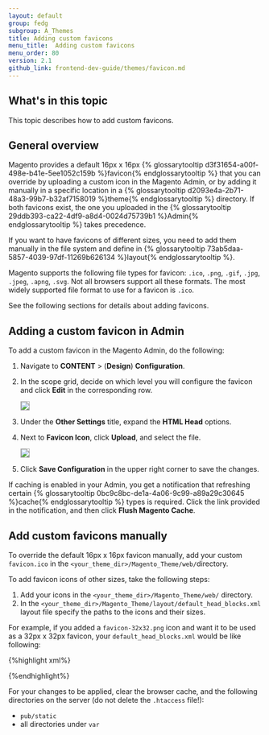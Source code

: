 ```yaml
---
layout: default  
group: fedg 
subgroup: A_Themes
title: Adding custom favicons
menu_title:  Adding custom favicons
menu_order: 80
version: 2.1
github_link: frontend-dev-guide/themes/favicon.md
---
```

<h2 id="favicon-intro">What's in this topic</h2>

This topic describes how to add custom favicons.

## General overview

Magento provides a default 16px x 16px {% glossarytooltip d3f31654-a00f-498e-b41e-5ee1052c159b %}favicon{% endglossarytooltip %} that you can override by uploading a custom icon in the Magento Admin, or by adding it manually in a specific location in a {% glossarytooltip d2093e4a-2b71-48a3-99b7-b32af7158019 %}theme{% endglossarytooltip %} directory.
If both favicons exist, the one you uploaded in the {% glossarytooltip 29ddb393-ca22-4df9-a8d4-0024d75739b1 %}Admin{% endglossarytooltip %} takes precedence.

If you want to have favicons of different sizes, you need to add them manually in the file system and define in {% glossarytooltip 73ab5daa-5857-4039-97df-11269b626134 %}layout{% endglossarytooltip %}. 

Magento supports the following file types for favicon: `.ico`, `.png`, `.gif`, `.jpg`, `.jpeg`, `.apng`, `.svg`. Not all browsers support all these formats. The most widely supported file format to use for a favicon is `.ico`. 

See the following sections for details about adding favicons.

## Adding a custom favicon in Admin

To add a custom favicon in the Magento Admin, do the following:

1. Navigate to **CONTENT** > (**Design**) **Configuration**. 
2. In the scope grid, decide on which level you will configure the favicon and click **Edit**     in the corresponding row.
   
   <img style="border: 1px solid #ABABAB" src="{{site.baseurl}}common/images/favicon_2_21.png">
   
3. Under the **Other Settings** title, expand the **HTML Head** options.
4. Next to **Favicon Icon**, click **Upload**, and select the file.
   
   <img style="border: 1px solid #ABABAB" src="{{site.baseurl}}common/images/favicon_1_21.png">
   
5. Click **Save Configuration** in the upper right corner to save the changes.

If caching is enabled in your Admin, you get a notification that refreshing certain {% glossarytooltip 0bc9c8bc-de1a-4a06-9c99-a89a29c30645 %}cache{% endglossarytooltip %} types is required. Click the link provided in the notification, and then click **Flush Magento Cache**.


## Add custom favicons manually

To override the default 16px x 16px favicon manually, add your custom `favicon.ico` in the `<your_theme_dir>/Magento_Theme/web/`directory. 

To add favicon icons of other sizes, take the following steps:

1. Add your icons in the `<your_theme_dir>/Magento_Theme/web/` directory.
2. In the `<your_theme_dir>/Magento_Theme/layout/default_head_blocks.xml` layout file specify the paths to the icons and their sizes. 

For example, if you added a `favicon-32x32.png` icon and want it to be used as a 32px x 32px favicon, your `default_head_blocks.xml` would be like following:

{%highlight xml%}
<page xmlns:xsi="http://www.w3.org/2001/XMLSchema-instance" xsi:noNamespaceSchemaLocation="urn:magento:framework:View/Layout/etc/page_configuration.xsd">
    <head>
        <link src="Magento_Theme::favicon-32x32.png" rel="icon" sizes="32x32" />
    </head>
</page>

{%endhighlight%}

For your changes to be applied, clear the browser cache, and the following directories on the server (do not delete the `.htaccess` file!): 

- `pub/static`
- all directories under `var`

